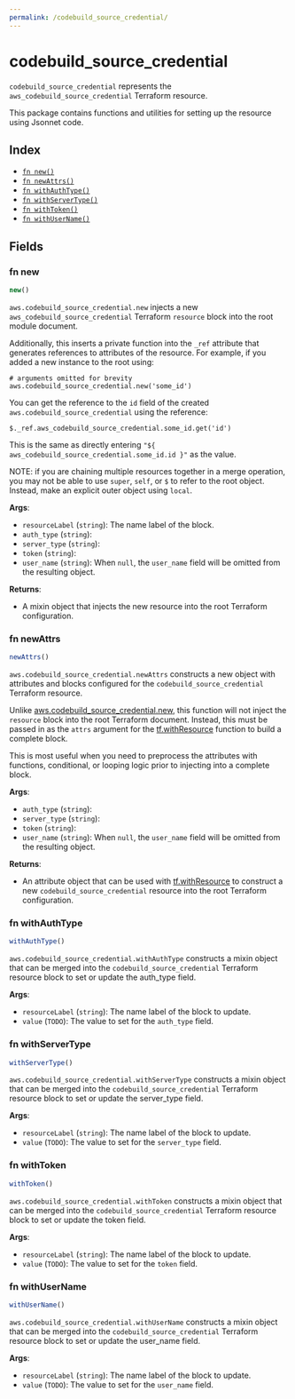 ```yaml
---
permalink: /codebuild_source_credential/
---
```


# codebuild_source_credential

`codebuild_source_credential` represents the `aws_codebuild_source_credential` Terraform resource.



This package contains functions and utilities for setting up the resource using Jsonnet code.


## Index

* [`fn new()`](#fn-new)
* [`fn newAttrs()`](#fn-newattrs)
* [`fn withAuthType()`](#fn-withauthtype)
* [`fn withServerType()`](#fn-withservertype)
* [`fn withToken()`](#fn-withtoken)
* [`fn withUserName()`](#fn-withusername)

## Fields

### fn new

```ts
new()
```


`aws.codebuild_source_credential.new` injects a new `aws_codebuild_source_credential` Terraform `resource`
block into the root module document.

Additionally, this inserts a private function into the `_ref` attribute that generates references to attributes of the
resource. For example, if you added a new instance to the root using:

    # arguments omitted for brevity
    aws.codebuild_source_credential.new('some_id')

You can get the reference to the `id` field of the created `aws.codebuild_source_credential` using the reference:

    $._ref.aws_codebuild_source_credential.some_id.get('id')

This is the same as directly entering `"${ aws_codebuild_source_credential.some_id.id }"` as the value.

NOTE: if you are chaining multiple resources together in a merge operation, you may not be able to use `super`, `self`,
or `$` to refer to the root object. Instead, make an explicit outer object using `local`.

**Args**:
  - `resourceLabel` (`string`): The name label of the block.
  - `auth_type` (`string`): 
  - `server_type` (`string`): 
  - `token` (`string`): 
  - `user_name` (`string`):  When `null`, the `user_name` field will be omitted from the resulting object.

**Returns**:
- A mixin object that injects the new resource into the root Terraform configuration.


### fn newAttrs

```ts
newAttrs()
```


`aws.codebuild_source_credential.newAttrs` constructs a new object with attributes and blocks configured for the `codebuild_source_credential`
Terraform resource.

Unlike [aws.codebuild_source_credential.new](#fn-codebuildsourcecredentialnew), this function will not inject the `resource`
block into the root Terraform document. Instead, this must be passed in as the `attrs` argument for the
[tf.withResource](https://github.com/tf-libsonnet/core/tree/main/docs#fn-withresource) function to build a complete block.

This is most useful when you need to preprocess the attributes with functions, conditional, or looping logic prior to
injecting into a complete block.

**Args**:
  - `auth_type` (`string`): 
  - `server_type` (`string`): 
  - `token` (`string`): 
  - `user_name` (`string`):  When `null`, the `user_name` field will be omitted from the resulting object.

**Returns**:
  - An attribute object that can be used with [tf.withResource](https://github.com/tf-libsonnet/core/tree/main/docs#fn-withresource) to construct a new `codebuild_source_credential` resource into the root Terraform configuration.


### fn withAuthType

```ts
withAuthType()
```

`aws.codebuild_source_credential.withAuthType` constructs a mixin object that can be merged into the `codebuild_source_credential`
Terraform resource block to set or update the auth_type field.



**Args**:
  - `resourceLabel` (`string`): The name label of the block to update.
  - `value` (`TODO`): The value to set for the `auth_type` field.


### fn withServerType

```ts
withServerType()
```

`aws.codebuild_source_credential.withServerType` constructs a mixin object that can be merged into the `codebuild_source_credential`
Terraform resource block to set or update the server_type field.



**Args**:
  - `resourceLabel` (`string`): The name label of the block to update.
  - `value` (`TODO`): The value to set for the `server_type` field.


### fn withToken

```ts
withToken()
```

`aws.codebuild_source_credential.withToken` constructs a mixin object that can be merged into the `codebuild_source_credential`
Terraform resource block to set or update the token field.



**Args**:
  - `resourceLabel` (`string`): The name label of the block to update.
  - `value` (`TODO`): The value to set for the `token` field.


### fn withUserName

```ts
withUserName()
```

`aws.codebuild_source_credential.withUserName` constructs a mixin object that can be merged into the `codebuild_source_credential`
Terraform resource block to set or update the user_name field.



**Args**:
  - `resourceLabel` (`string`): The name label of the block to update.
  - `value` (`TODO`): The value to set for the `user_name` field.
